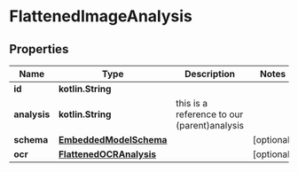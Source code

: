 
# FlattenedImageAnalysis

## Properties
Name | Type | Description | Notes
------------ | ------------- | ------------- | -------------
**id** | **kotlin.String** |  | 
**analysis** | **kotlin.String** | this is a reference to our (parent)analysis | 
**schema** | [**EmbeddedModelSchema**](EmbeddedModelSchema) |  |  [optional]
**ocr** | [**FlattenedOCRAnalysis**](FlattenedOCRAnalysis) |  |  [optional]



